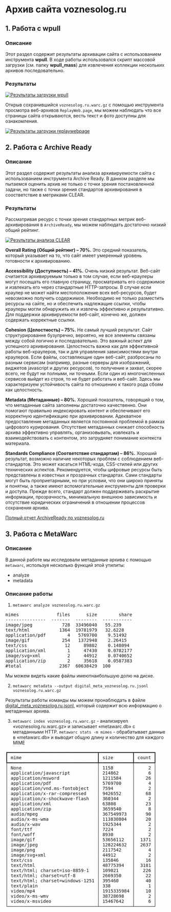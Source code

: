 # Архив сайта voznesolog.ru

## 1. Работа с wpull

### Описание

Этот раздел содержит результаты архивации сайта с использованием инструмента **wpull**.
В ходе работы использовался скрипт массовой загрузки (см. папку **wpull_mass**) для извлечения коллекции нескольких архивов последовательно. 

### Результаты

[![Результаты загрузки wpull](./voznesolog.ru.png)](./voznesolog.ru.png)

Открыв сохранившийся `voznesolog.ru.warc.gz` с помощью инструмента просмотра веб-архивов `ReplayWeb.page`, мы можем наблюдать что все страницы сайта открываются, весть текст и фото доступны для ознакомления.

[![Результаты загрузки replaywebpage](./replaywebpage_voznesolog.png)](./archiveready.png)

## 2. Работа с Archive Ready


### Описание

Этот раздел содержит результаты анализа архивируемости  сайта с использованием инструмента Archive Ready. В данном разделе мы пытаемся оценить архив не только с точки зрения постановленной задачи, но также с точки зрения стандартов архивирования в соостветствие в метриками CLEAR.

### Результаты

Рассматривая ресурс с точки зрения стандартных метрик веб-архивирования в `ArchiveReady`, мы можем наблюдать достаточно низкий общий рейтинг.

[![Результаты анализа CLEAR](./AR_voznesolog.ru.png)](./AR_voznesolog.ru.png)



**Overall Rating (Общий рейтинг) – 70%.** Это средний показатель, который указывает на то, что сайт имеет умеренный уровень готовности к архивированию.

**Accessibility (Доступность) – 41%.** Очень низкий результат. Веб-сайт считается архивируемым только в том случае, если веб-краулеры могут посещать его главную страницу, просматривать его содержимое и извлекать его через стандартные HTTP-запросы. В случае если краулер не может найти местоположение всех веб-ресурсов, будет невозможно получить содержимое. Необходимо не только разместить ресурсы на сайте, но и обеспечить надлежащие ссылки, чтобы краулеры могли обнаружить их и извлечь эффективно и результативно. Для поддержки архивируемости веб-сайт, конечно же, должен содержать корректные ссылки.

**Cohesion (Целостность) – 75%.** Не самый лучший результат. Сайт структурированне бузупречно, вероятно, не все элементы связаны между собой логично и последовательно. Это важный аспект для успешного архивирования. Целостность важна как для эффективной работы веб-краулеров, так и для управления зависимостями внутри краулеров. Если файлы, составляющие один веб-сайт, разбросаны по разным сервисам (например, разные серверы для изображений, виджетов javascript и других ресурсов), то получение и захват, скорее всего, не будут ни полными, ни точными. Если один из многочисленных сервисов выйдет из строя, то не будет работать и веб-сайт. Здесь мы характеризуем устойчивость сайта по отношению к такого рода сбоям как целостность.

**Metadata (Метаданные) – 80%.** Хороший показатель, говорящий о том, что метаданные сайта заполнены достаточно качественно. Они помогают правильно индексировать контент и обеспечивают его корректную идентификацию при архивировании. Адекватное предоставление метаданных является постоянной проблемой в рамках цифрового курирования. Отсутствие метаданных снижает способность архива эффективно управлять, организовывать, извлекать и взаимодействовать с контентом, это затрудняет понимание контекста материала.

**Standards Compliance (Соответствие стандартам) – 86%.** Хороший результат, возможно наличие некоторых проблем с соблюдением веб-стандартов. Это может касаться HTML-кода, CSS-стилей или других технических аспектов. Рекомендуется, чтобы цифровые ресурсы быть представлены в известных и прозрачных стандартах. Сами стандарты могут быть проприетарными, но при условии, что они широко приняты и понятны, а также имеют вспомогательные инструменты для проверки и доступа. Прежде всего, стандарт должен поддерживать раскрытие информации, прозрачность, минимальную внешнюю зависимость и отсутствие юридических ограничений в отношении процессов сохранения архива.


[Полный отчет ArchiveReady по voznesolog.ru](./AR_voznesolog.ru.pdf)


## 3. Работа с MetaWarc

### Описание


В данной работе мы исследовали метаданные архива с помощью `metawarc`, используя несколько функций этой утилиты:
- analyze
- metadata


### Описание работы

1. `metawarc analyze voznesolog.ru.warc.gz`
<pre>
mimes              files      size        share
---------------  -------  --------  -----------
image/jpeg           728  33496040   55.239
text/html           1364  19781979   32.6228
application/pdf        4   5769700    9.51492
image/gif            254   1372948    2.26415
text/css              12     89802    0.148094
application/xml        1     47430    0.0782177
image/svg+xml          2     44912    0.0740652
application/zip        2     35618    0.0587383
#total              2367  60638429  100
</pre>

Мы можем видеть какие файлы имеютнаибольшую долю на диске. 

2. `metawarc metadata --output digital_meta_voznesolog.ru.jsonl voznesolog.ru.warc.gz`

Результаты работы команды мы можем пронаблюдать в файле [digital_meta_voznesolog.ru.jsonl](./digital_meta_voznesolog.ru.jsonl), который содержит всю информацию о метаданных архива.

3. `metawarc index voznesolog.ru.warc.gz` - анализируеn «voznesolog.ru.warc.gz» и записывает «metawarc.db» с метаданными HTTP.
   `metawarc stats -m mimes` - обрабатывает данные в «metawarc.db» и выводит общую длину и количество для каждого MIME
<pre>
┏━━━━━━━━━━━━━━━━━━━━━━━━━━━━━━━━━┳━━━━━━━━━━━━┳━━━━━━━┓
┃ mime                            ┃ size       ┃ count ┃
┡━━━━━━━━━━━━━━━━━━━━━━━━━━━━━━━━━╇━━━━━━━━━━━━╇━━━━━━━┩
│ None                            │ 1158       │     2 │
│ application/javascript          │ 214862     │     6 │
│ application/msword              │ 1211584    │    26 │
│ application/pdf                 │ 5769700    │     4 │
│ application/vnd.ms-fontobject   │ 7594       │     2 │
│ application/x-rar-compressed    │ 9426552    │    68 │
│ application/x-shockwave-flash   │ 360344     │     2 │
│ application/xml                 │ 63808      │    23 │
│ application/zip                 │ 3659540    │     8 │
│ audio/mpeg                      │ 367549973  │    90 │
│ audio/x-ms-wma                  │ 113830804  │    20 │
│ audio/x-wav                     │ 1925344    │     2 │
│ font/ttf                        │ 7224       │     2 │
│ font/woff                       │ 8930       │     2 │
│ image/gif                       │ 53656112   │  1371 │
│ image/jpeg                      │ 128224632  │  2637 │
│ image/png                       │ 2117542    │     4 │
│ image/svg+xml                   │ 44912      │     2 │
│ text/css                        │ 135846     │    16 │
│ text/html                       │ 48775394   │  3181 │
│ text/html; charset=iso-8859-1   │ 109021     │   226 │
│ text/html; charset=utf-8        │ 2669350    │    22 │
│ text/html; charset=windows-1251 │ 395460     │    40 │
│ text/plain                      │ 338        │     1 │
│ video/mp4                       │ 1915335984 │    10 │
│ video/x-ms-wmv                  │ 38728698   │     2 │
│ video/x-msvideo                 │ 15467642   │     6 │
└─────────────────────────────────┴────────────┴───────┘
</pre>


